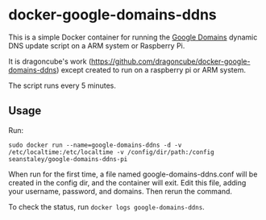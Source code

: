 docker-google-domains-ddns
============

This is a simple Docker container for running the [Google Domains](http://domains.google.com/) dynamic DNS update script on a ARM system or Raspberry Pi.

It is dragoncube's work (https://github.com/dragoncube/docker-google-domains-ddns) except created to run on a raspberry pi or ARM system.

The script runs every 5 minutes.

Usage
-----

Run:

`sudo docker run --name=google-domains-ddns -d -v /etc/localtime:/etc/localtime -v /config/dir/path:/config seanstaley/google-domains-ddns-pi`

When run for the first time, a file named google-domains-ddns.conf will be created in the config dir, and the container will exit. Edit this file, adding your username, password, and domains. Then rerun the command.

To check the status, run `docker logs google-domains-ddns`.
